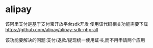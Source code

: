 # alipay
该阿里支付是基于支付宝开放平台sdk开发
使用该代码相关功能需要下载
https://github.com/alipay/alipay-sdk-php-all

该功能要解决的问题:支付/退款/提现统一使用证书,而不用申请两个应用
